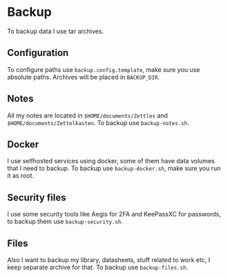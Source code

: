 # Backup

To backup data I use tar archives.

## Configuration

To configure paths use `backup.config.template`, make sure you use absolute paths. Archives will be placed in `BACKUP_DIR`.

## Notes

All my notes are located in `$HOME/documents/Zettles` and `$HOME/documents/Zettelkasten`. To backup use `backup-notes.sh`.

## Docker

I use selfhosted services using docker, some of them have data volumes that I need to backup. To backup use `backup-docker.sh`,
make sure you run it as root.

## Security files

I use some security tools like Aegis for 2FA and KeePassXC for passwords, to backup them use `backup-security.sh`.

## Files

Also I want to backup my library, datasheets, stuff related to work etc, I keep separate archive for that. To backup use `backup-files.sh`.
